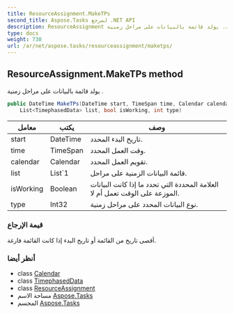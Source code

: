 ```yaml
---
title: ResourceAssignment.MakeTPs
second_title: Aspose.Tasks لمرجع .NET API
description: ResourceAssignment طريقة. يولد قائمة بالبيانات على مراحل زمنية .
type: docs
weight: 730
url: /ar/net/aspose.tasks/resourceassignment/maketps/
---
```

## ResourceAssignment.MakeTPs method

يولد قائمة بالبيانات على مراحل زمنية .

```csharp
public DateTime MakeTPs(DateTime start, TimeSpan time, Calendar calendar, 
    List<TimephasedData> list, bool isWorking, int type)
```

| معامل | يكتب | وصف |
| --- | --- | --- |
| start | DateTime | تاريخ البدء المحدد. |
| time | TimeSpan | وقت العمل المحدد. |
| calendar | Calendar | تقويم العمل المحدد. |
| list | List`1 | قائمة البيانات الزمنية على مراحل. |
| isWorking | Boolean | العلامة المحددة التي تحدد ما إذا كانت البيانات الموزعة على الوقت تعمل أم لا. |
| type | Int32 | نوع البيانات المحدد على مراحل زمنية. |

### قيمة الإرجاع

أقصى تاريخ من القائمة أو تاريخ البدء إذا كانت القائمة فارغة.

### أنظر أيضا

* class [Calendar](../../calendar/)
* class [TimephasedData](../../timephaseddata/)
* class [ResourceAssignment](../)
* مساحة الاسم [Aspose.Tasks](../../resourceassignment/)
* المجسم [Aspose.Tasks](../../../)


